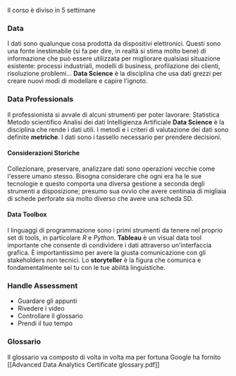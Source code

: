 Il corso è diviso in 5 settimane
### Data
I dati sono qualunque cosa prodotta da dispositivi elettronici. Questi sono una fonte inestimabile (si fa per dire, in realtà si stima molto bene) di informazione che può essere utilizzata per migliorare qualsiasi situazione esistente: processi industriali, modelli di business, profilazione dei clienti, risoluzione problemi... 
**Data Science** è la disciplina che usa dati grezzi per creare nuovi modi di modellare e capire l'ignoto.
### Data Professionals
Il professionista si avvale di alcuni strumenti per poter lavorare:
	Statistica
	Metodo scientifico
	Analisi dei dati
	Intelligienza Artificiale
**Data Science** è la disciplina che rende i dati utili. I metodi e i criteri di valutazione dei dati sono definite **metriche**.
I dati sono i tassello necessario per prendere decisioni.
#### Considerazioni Storiche
Collezionare, preservare, analizzare dati sono operazioni vecchie come l'essere umano stesso. Bisogna considerare che ogni era ha le sue tecnologie e questo comporta una diversa gestione a seconda degli strumenti a disposizione; presumo sua ovvio che avere centinaia di migliaia di schede perforate sia molto diverso che avere una scheda SD. 
#### Data Toolbox
I linguaggi di programmazione sono i primi strumenti da tenere nel proprio set di tools, in particolare *R* e *Python*. 
**Tableau** è un visual data tool importante che consente di condividere i dati attraverso un'interfaccia grafica. È importantissimo per avere la giusta comunicazione con gli stakeholders non tecnici. 
Lo **storyteller** è la figura che comunica e fondamentalmente sei tu con le tue abilità linguistiche.
### Handle Assessment
* Guardare gli appunti
* Rivedere i video
* Controllare il glossario
* Prendi il tuo tempo
### Glossario
Il glossario va composto di volta in volta ma per fortuna Google ha fornito [[Advanced Data Analytics Certificate glossary.pdf]] 